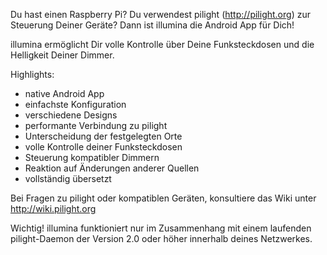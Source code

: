 Du hast einen Raspberry Pi? Du verwendest pilight (http://pilight.org)
zur Steuerung Deiner Geräte? Dann ist illumina die Android App für Dich!

illumina ermöglicht Dir volle Kontrolle über Deine Funksteckdosen und
die Helligkeit Deiner Dimmer.

Highlights:
* native Android App
* einfachste Konfiguration
* verschiedene Designs
* performante Verbindung zu pilight
* Unterscheidung der festgelegten Orte
* volle Kontrolle deiner Funksteckdosen
* Steuerung kompatibler Dimmern
* Reaktion auf Änderungen anderer Quellen
* vollständig übersetzt

Bei Fragen zu pilight oder kompatiblen Geräten, konsultiere das
Wiki unter http://wiki.pilight.org

Wichtig!
illumina funktioniert nur im Zusammenhang mit einem laufenden pilight-Daemon
der Version 2.0 oder höher innerhalb deines Netzwerkes.
